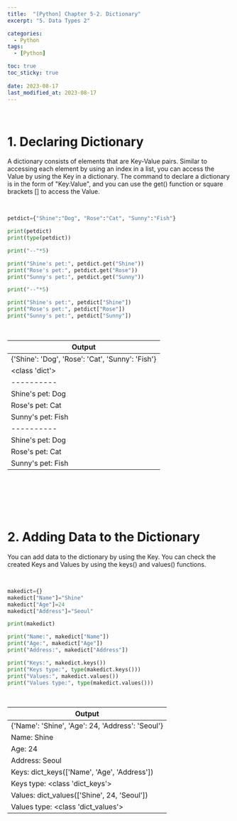 ```yaml
---
title:  "[Python] Chapter 5-2. Dictionary"
excerpt: "5. Data Types 2"

categories:
  - Python
tags:
  - [Python]

toc: true
toc_sticky: true
 
date: 2023-08-17
last_modified_at: 2023-08-17
---
```


&nbsp;

# 1. Declaring Dictionary
A dictionary consists of elements that are Key-Value pairs. Similar to accessing each element by using an index in a list, you can access the Value by using the Key in a dictionary. The command to declare a dictionary is in the form of "Key:Value", and you can use the get() function or square brackets [] to access the Value.

&nbsp;

```python
petdict={"Shine":"Dog", "Rose":"Cat", "Sunny":"Fish"}

print(petdict)
print(type(petdict))

print("--"*5)

print("Shine's pet:", petdict.get("Shine"))
print("Rose's pet:", petdict.get("Rose"))
print("Sunny's pet:", petdict.get("Sunny"))

print("--"*5)

print("Shine's pet:", petdict["Shine"])
print("Rose's pet:", petdict["Rose"])
print("Sunny's pet:", petdict["Sunny"])
```

&nbsp;

| Output |
|---|
| {'Shine': 'Dog', 'Rose': 'Cat', 'Sunny': 'Fish'} |
| <class 'dict'> |
| \---------- |
| Shine's pet: Dog |
| Rose's pet: Cat |
| Sunny's pet: Fish |
| \---------- |
| Shine's pet: Dog |
| Rose's pet: Cat |
| Sunny's pet: Fish |

&nbsp;

&nbsp;

&nbsp;

# 2. Adding Data to the Dictionary
You can add data to the dictionary by using the Key. You can check the created Keys and Values by using the keys() and values() functions.

&nbsp;

```python
makedict={}
makedict["Name"]="Shine"
makedict["Age"]=24
makedict["Address"]="Seoul"

print(makedict)

print("Name:", makedict["Name"])
print("Age:", makedict["Age"])
print("Address:", makedict["Address"])

print("Keys:", makedict.keys())
print("Keys type:", type(makedict.keys()))
print("Values:", makedict.values())
print("Values type:", type(makedict.values()))
```

&nbsp;

| Output |
|---|
| {'Name': 'Shine', 'Age': 24, 'Address': 'Seoul'} |
| Name: Shine |
| Age: 24 |
| Address: Seoul |
| Keys: dict_keys(['Name', 'Age', 'Address']) |
| Keys type: <class 'dict_keys'> |
| Values: dict_values(['Shine', 24, 'Seoul']) |
| Values type: <class 'dict_values'> |
